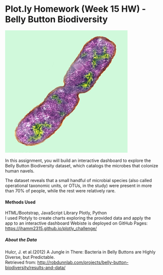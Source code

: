 # Plot.ly Homework (Week 15 HW) - Belly Button Biodiversity

![PetriPage](bacteria.jpg)


In this assignment, you will build an interactive dashboard to explore the Belly Button Biodiversity dataset, which catalogs the microbes that colonize human navels.

The dataset reveals that a small handful of microbial species (also called operational taxonomic units, or OTUs, in the study) were present in more than 70% of people, while the rest were relatively rare.

#### Methods Used
HTML/Bootstrap, JavaScript Library Plotly, Python\
I used Plotyly to create charts exploring the provided data and apply the app to an interactive dashboard
Webiste is deployed on GitHub Pages: https://jhamm2315.github.io/plotly_challenge/


##### About the Data
Hulcr, J. et al.(2012) A Jungle in There: Bacteria in Belly Buttons are Highly Diverse, but Predictable. \
Retrieved from: http://robdunnlab.com/projects/belly-button-biodiversity/results-and-data/
